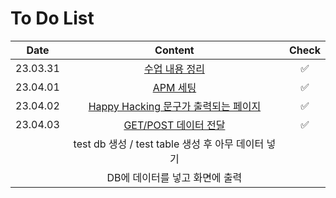 # To Do List


|Date|Content|Check|
|:------:|:---:|:---:|
|23.03.31|[수업 내용 정리](https://github.com/yws-318/Penetration-Testing/blob/main/Master%20Plan/Week%201/%EC%88%98%EC%97%85%EC%A0%95%EB%A6%AC.md)|✅|
|23.04.01|[APM 세팅](https://github.com/yws-318/Penetration-Testing/blob/main/Master%20Plan/Week%201/APM%20%EC%84%B8%ED%8C%85.md)|✅|
|23.04.02|[Happy Hacking 문구가 출력되는 페이지](https://github.com/yws-318/Penetration-Testing/blob/main/Master%20Plan/Week%201/Happy%20Hacking.md)|✅|
|23.04.03|[GET/POST 데이터 전달](https://github.com/yws-318/Penetration-Testing/blob/main/Master%20Plan/Week%201/POST%2CGET%20method.md)|✅|
||test db 생성 / test table 생성 후 아무 데이터 넣기||
||DB에 데이터를 넣고 화면에 출력||


